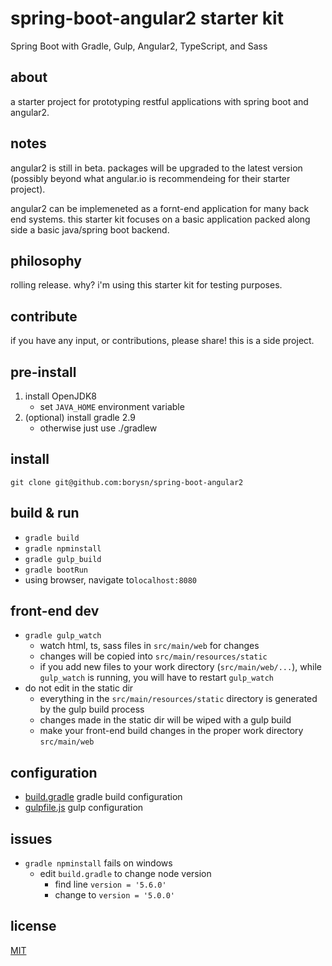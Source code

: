 # spring-boot-angular2 starter kit
Spring Boot with Gradle, Gulp, Angular2, TypeScript, and Sass

## about
a starter project for prototyping restful applications with spring boot and angular2. 

## notes

angular2 is still in beta. packages will be upgraded to the latest version (possibly beyond what angular.io is recommendeing for their starter project).

angular2 can be implemeneted as a fornt-end application for many back end systems. this starter kit focuses on a basic application packed along side a basic java/spring boot backend. 

## philosophy

rolling release. why? i'm using this starter kit for testing purposes.

## contribute

if you have any input, or contributions, please share! this is a side project.

## pre-install
1. install OpenJDK8
    - set `JAVA_HOME` environment variable
1. (optional) install gradle 2.9
    - otherwise just use ./gradlew

## install
`git clone git@github.com:borysn/spring-boot-angular2`

## build & run
* `gradle build`
* `gradle npminstall`
* `gradle gulp_build`
* `gradle bootRun`
* using browser, navigate to`localhost:8080`

## front-end dev
* `gradle gulp_watch`
    - watch html, ts, sass files in `src/main/web` for changes
    - changes will be copied into `src/main/resources/static`
    - if you add new files to your work directory (`src/main/web/...`), while `gulp_watch` is running, you will have to restart `gulp_watch`
* do not edit in the static dir
    - everything in the `src/main/resources/static` directory is generated by the gulp build process
    - changes made in the static dir will be wiped with a gulp build
    - make your front-end build changes in the proper work directory `src/main/web`
        
## configuration
* [build.gradle](build.gradle) gradle build configuration
* [gulpfile.js](src/main/web/gulpfile.js) gulp configuration

## issues
* `gradle npminstall` fails on windows
    - edit `build.gradle` to change node version
        - find line `version = '5.6.0'`
        - change to `version = '5.0.0'`

## license
[MIT](/LICENSE)
